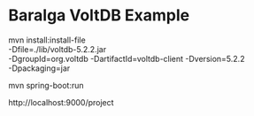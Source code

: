 Baralga VoltDB Example
======================

mvn install:install-file \
    -Dfile=./lib/voltdb-5.2.2.jar \
    -DgroupId=org.voltdb -DartifactId=voltdb-client -Dversion=5.2.2 \
    -Dpackaging=jar

mvn spring-boot:run

http://localhost:9000/project
